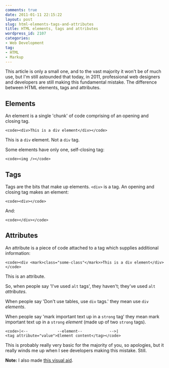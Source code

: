 ```yaml
---
comments: true
date: 2011-01-11 22:15:22
layout: post
slug: html-elements-tags-and-attributes
title: HTML elements, tags and attributes
wordpress_id: 2107
categories:
- Web Development
tag:
- HTML
- Markup
---
```


This article is only a small one, and to the vast majority it won't be of much use, but I'm still astounded that today, in 2011, professional web designers and developers are still making this fundamental mistake. The difference between HTML elements, tags and attributes.



## Elements



An element is a single 'chunk' of code comprising of an opening and closing tag.


    
    <code><div>This is a div element</div></code>



This is a `div` element. Not a `div` tag.

Some elements have only one, self-closing tag:


    
    <code><img /></code>





## Tags



Tags are the bits that make up elements. `<div>` is a tag. An opening and closing tag makes an element:


    
    <code><div></code>



And:


    
    <code></div></code>





## Attributes



An attribute is a piece of code attached to a tag which supplies additional information:


    
    <code><div <mark>class="some-class"</mark>>This is a div element</div></code>



This is an attribute.

So, when people say 'I've used `alt` tags', they haven't; they've used `alt` _attributes_.

When people say 'Don't use tables, use `div` tags.' they mean use `div` _elements_.

When people say 'mark important text up in a `strong` tag' they mean mark important text up in a `strong` _element_ (made up of two `strong` tags).


    
    <code>|<--             --element--            -->|
    <tag attribute="value">Element content</tag></code>



This is probably really very basic for the majority of you, so apologies, but it really winds me up when I see developers making this mistake. Still.



**Note:** I also made [this visual aid](/eta).

